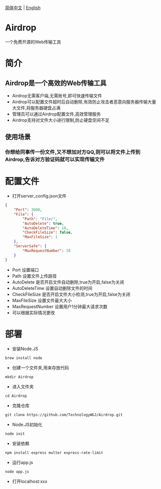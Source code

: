 [简体中文](./README_CN.md) | [English](./README.md)
# Airdrop
一个免费开源的Web传输工具

# 简介
## Airdrop是一个高效的Web传输工具
- Airdrop无需客户端,无需账号,即可快速传输文件
- Airdrop可以配置文件超时后自动删除,有效防止攻击者恶意向服务器传输大量大文件,将服务器硬盘占满
- 管理员可以通过Airdrop配置文件,高效管理服务
- Airdrop支持对文件大小进行限制,防止硬盘空间不足
## 使用场景
### 你想给同事传一份文件,又不想加对方QQ,则可以将文件上传到Airdrop,告诉对方验证码就可以实现传输文件

# 配置文件
- 打开server_config.json文件
```json
{
    "Port": 3000,
    "File": {
        "Path": "File/",
        "AutoDelete": true,
        "AutoDeleteTime": 10,
        "CheckFileSize": false,
        "MaxFileSize": 1
    },
    "ServerSafe": {
        "MaxRequestNumber": 10
    }
}
```
- Port 设置端口
- Path 设置文件上传路径
- AutoDelete 是否开启文件自动删除,true为开启,false为关闭
- AutoDeleteTime 设置自动删除文件的时间
- CheckFileSize 是否开启文件大小检测,true为开启,false为关闭
- MaxFileSize 设置文件最大大小
- MaxRequestNumber 设置用户1分钟最大请求次数
- 可以根据实际情况更改

# 部署
- 安装Node.JS
```shell
brew install node
```
- 创建一个文件夹,用来存放代码
```shell
mkdir Airdrop
```
- 进入文件夹
```shell
cd Airdrop
```
- 克隆仓库
```shell
git clone https://github.com/TechnologyWGJ/Airdrop.git
```
- Node.JS初始化
```shell
node init
```
- 安装依赖
```shell
npm install express multer express-rate-limit
```
- 运行app.js
```shell
node app.js
```
- 打开localhost:xxx
